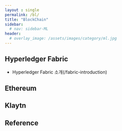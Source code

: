 ```yaml
---
layout : single
permalink: /bl/
title: "BlockChain"
sidebar:
  # nav: sidebar-ML
header:
  # overlay_image: /assets/images/category/ml.jpg
---
```


## Hyperledger Fabric
* Hyperledger Fabric 소개(/fabric-introduction)


## Ethereum

## Klaytn


## Reference
